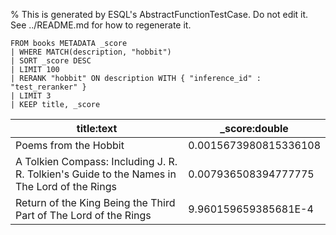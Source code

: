 % This is generated by ESQL's AbstractFunctionTestCase. Do not edit it. See ../README.md for how to regenerate it.

```esql
FROM books METADATA _score
| WHERE MATCH(description, "hobbit")
| SORT _score DESC
| LIMIT 100
| RERANK "hobbit" ON description WITH { "inference_id" : "test_reranker" }
| LIMIT 3
| KEEP title, _score
```

| title:text | _score:double |
| --- | --- |
| Poems from the Hobbit | 0.0015673980815336108 |
| A Tolkien Compass: Including J. R. R. Tolkien's Guide to the Names in The Lord of the Rings | 0.007936508394777775 |
| Return of the King Being the Third Part of The Lord of the Rings | 9.960159659385681E-4 |
